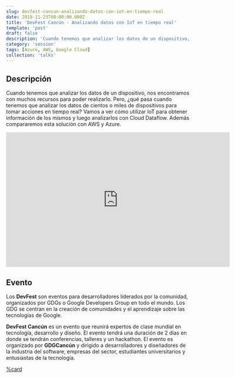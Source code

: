 ```yaml
---
slug: devfest-cancun-analizando-datos-con-iot-en-tiempo-real
date: 2019-11-23T00:00:00.000Z
title: 'DevFest Cancún - Analizando datos con IoT en tiempo real'
template: 'post'
draft: false
description: 'Cuando tenemos que analizar los datos de un dispositivo, nos encontramos con muchos recursos para poder realizarlo. Pero, ¿qué pasa cuando tenemos que analizar los datos de cientos o miles de dispositivos para tomar acciones en tiempo real? Vamos a ver cómo utilizar IoT para obtener información de los mismos y luego analizarlos con Cloud Dataflow. Además compararemos esta solución con AWS y Azure.'
category: 'session'
tags: [Azure, AWS, Google Cloud]
collection: 'talks'
---
```


## Descripción

Cuando tenemos que analizar los datos de un dispositivo, nos encontramos con muchos recursos para poder realizarlo. Pero, ¿qué pasa cuando tenemos que analizar los datos de cientos o miles de dispositivos para tomar acciones en tiempo real? Vamos a ver cómo utilizar IoT para obtener información de los mismos y luego analizarlos con Cloud Dataflow. Además compararemos esta solución con AWS y Azure.

<iframe src="https://onedrive.live.com/embed?resid=915471809AA43A7A%2127614&amp;authkey=%21AAfpjyLMx9nXkxI&amp;em=2&amp;wdAr=1.7777777777777777" width="610px" height="367px" frameborder="0">Esto es un documento de <a target="_blank" href="https://office.com">Microsoft Office</a> incrustado con tecnología de <a target="_blank" href="https://office.com/webapps">Office</a>.</iframe>

## Evento

Los **DevFest** son eventos para desarrolladores liderados por la comunidad, organizados por GDGs o Google Developers Group en todo el mundo.
Los GDG se centran en la creación de comunidades y el aprendizaje sobre las tecnologías de Google.

**DevFest Cancún** es un evento que reunirá expertos de clase mundial en tecnología, desarrollo y diseño. El evento tendrá una duración de 2 días en donde se tendrán conferencias, talleres y un hackathon. El evento es organizado por **GDGCancún** y dirigido a desarrolladores y diseñadores de la industria del software, empresas del sector, estudiantes universitarios y entusiastas de la tecnología.

[%card](https://devfestcancun.com/#/)
